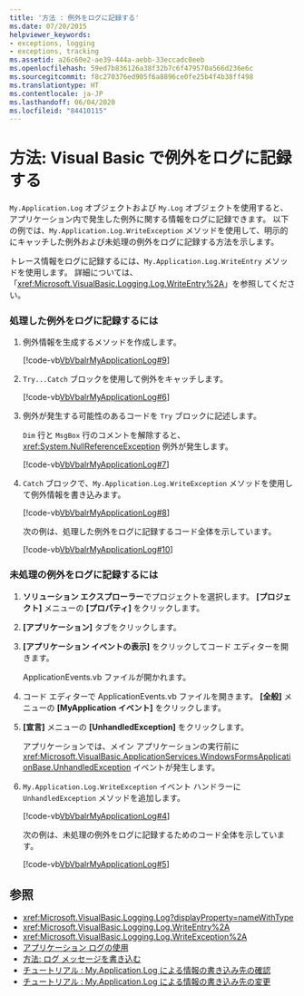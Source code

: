 ```yaml
---
title: '方法 : 例外をログに記録する'
ms.date: 07/20/2015
helpviewer_keywords:
- exceptions, logging
- exceptions, tracking
ms.assetid: a26c60e2-ae39-444a-aebb-33eccadc0eeb
ms.openlocfilehash: 59ed7b836126a38f32b7c6f479570a566d236e6c
ms.sourcegitcommit: f8c270376ed905f6a8896ce0fe25b4f4b38ff498
ms.translationtype: HT
ms.contentlocale: ja-JP
ms.lasthandoff: 06/04/2020
ms.locfileid: "84410115"
---
```

# <a name="how-to-log-exceptions-in-visual-basic"></a>方法: Visual Basic で例外をログに記録する

`My.Application.Log` オブジェクトおよび `My.Log` オブジェクトを使用すると、アプリケーション内で発生した例外に関する情報をログに記録できます。 以下の例では、`My.Application.Log.WriteException` メソッドを使用して、明示的にキャッチした例外および未処理の例外をログに記録する方法を示します。  
  
 トレース情報をログに記録するには、`My.Application.Log.WriteEntry` メソッドを使用します。 詳細については、「<xref:Microsoft.VisualBasic.Logging.Log.WriteEntry%2A>」を参照してください。  
  
### <a name="to-log-a-handled-exception"></a>処理した例外をログに記録するには  
  
1. 例外情報を生成するメソッドを作成します。  
  
     [!code-vb[VbVbalrMyApplicationLog#9](~/samples/snippets/visualbasic/VS_Snippets_VBCSharp/VbVbalrMyApplicationLog/VB/Form1.vb#9)]  
  
2. `Try...Catch` ブロックを使用して例外をキャッチします。  
  
     [!code-vb[VbVbalrMyApplicationLog#6](~/samples/snippets/visualbasic/VS_Snippets_VBCSharp/VbVbalrMyApplicationLog/VB/Form1.vb#6)]  
  
3. 例外が発生する可能性のあるコードを `Try` ブロックに記述します。  
  
     `Dim` 行と `MsgBox` 行のコメントを解除すると、<xref:System.NullReferenceException> 例外が発生します。  
  
     [!code-vb[VbVbalrMyApplicationLog#7](~/samples/snippets/visualbasic/VS_Snippets_VBCSharp/VbVbalrMyApplicationLog/VB/Form1.vb#7)]  
  
4. `Catch` ブロックで、`My.Application.Log.WriteException` メソッドを使用して例外情報を書き込みます。  
  
     [!code-vb[VbVbalrMyApplicationLog#8](~/samples/snippets/visualbasic/VS_Snippets_VBCSharp/VbVbalrMyApplicationLog/VB/Form1.vb#8)]  
  
     次の例は、処理した例外をログに記録するコード全体を示しています。  
  
     [!code-vb[VbVbalrMyApplicationLog#10](~/samples/snippets/visualbasic/VS_Snippets_VBCSharp/VbVbalrMyApplicationLog/VB/Form1.vb#10)]  
  
### <a name="to-log-an-unhandled-exception"></a>未処理の例外をログに記録するには  
  
1. **ソリューション エクスプローラー**でプロジェクトを選択します。 **[プロジェクト]** メニューの **[プロパティ]** をクリックします。  
  
2. **[アプリケーション]** タブをクリックします。  
  
3. **[アプリケーション イベントの表示]** をクリックしてコード エディターを開きます。  
  
     ApplicationEvents.vb ファイルが開かれます。  
  
4. コード エディターで ApplicationEvents.vb ファイルを開きます。 **[全般]** メニューの **[MyApplication イベント]** をクリックします。  
  
5. **[宣言]** メニューの **[UnhandledException]** をクリックします。  
  
     アプリケーションでは、メイン アプリケーションの実行前に <xref:Microsoft.VisualBasic.ApplicationServices.WindowsFormsApplicationBase.UnhandledException> イベントが発生します。  
  
6. `My.Application.Log.WriteException` イベント ハンドラーに `UnhandledException` メソッドを追加します。  
  
     [!code-vb[VbVbalrMyApplicationLog#4](~/samples/snippets/visualbasic/VS_Snippets_VBCSharp/VbVbalrMyApplicationLog/VB/MyEventsFake.vb#4)]  
  
     次の例は、未処理の例外をログに記録するためのコード全体を示しています。  
  
     [!code-vb[VbVbalrMyApplicationLog#5](~/samples/snippets/visualbasic/VS_Snippets_VBCSharp/VbVbalrMyApplicationLog/VB/MyEventsFake.vb#5)]  
  
## <a name="see-also"></a>参照

- <xref:Microsoft.VisualBasic.Logging.Log?displayProperty=nameWithType>
- <xref:Microsoft.VisualBasic.Logging.Log.WriteEntry%2A>
- <xref:Microsoft.VisualBasic.Logging.Log.WriteException%2A>
- [アプリケーション ログの使用](working-with-application-logs.md)
- [方法: ログ メッセージを書き込む](how-to-write-log-messages.md)
- [チュートリアル : My.Application.Log による情報の書き込み先の確認](walkthrough-determining-where-my-application-log-writes-information.md)
- [チュートリアル : My.Application.Log による情報の書き込み先の変更](walkthrough-changing-where-my-application-log-writes-information.md)
